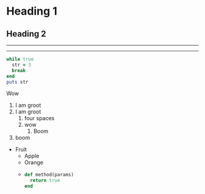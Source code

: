 # Heading 1
## Heading 2

---
---


```ruby
while true
  str = 3
  break
end
puts str
```

Wow

1. I am groot
2. I am groot
    1. four spaces
    2. wow
        1. Boom
3. boom

* Fruit
  * Apple
  * Orange
  * ```ruby
    def method(params)
      return true
    end
    ```
